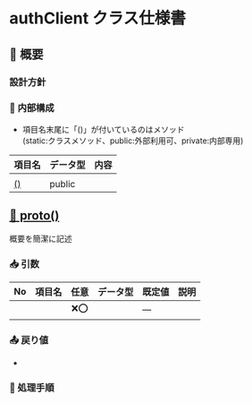 <!--::$src/common/header.md::-->

# authClient クラス仕様書

## <a name="summary">🧭 概要</a>

### <a name="policy">設計方針</a>

### 🧩 <a name="internal">内部構成</a>

- 項目名末尾に「()」が付いているのはメソッド<br>
  (static:クラスメソッド、public:外部利用可、private:内部専用)

| 項目名 | データ型 | 内容 |
| :-- | :-- | :-- |
|  | [](typedef#) |  |
| [()](#) | public |  |



## <a name="proto" href="#internal">🧱 proto()</a>

概要を簡潔に記述

### <a name="proto-param">📥 引数</a>

| No | 項目名 | 任意 | データ型 | 既定値 | 説明 |
| --: | :-- | :--: | :-- | :-- | :-- |
|  |  | ❌⭕ | [](typedef.md#) | — |  |

### <a name="proto-returns">📤 戻り値</a>

<!--クラスなら #internal -->

- [](typedef.md#)

### <a name="proto-process">🧾 処理手順</a>

<!--
## <a name="">⏰ メンテナンス処理</a>

## <a name="">🔐 セキュリティ仕様</a>

## <a name="">🧾 エラーハンドリング仕様</a>
-->
